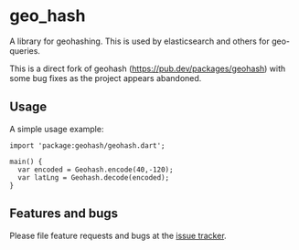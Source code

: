 # geo_hash

A library for geohashing. This is used by elasticsearch and others for geo-queries.

This is a direct fork of geohash (https://pub.dev/packages/geohash) with some bug fixes as the project appears abandoned.

## Usage

A simple usage example:

    import 'package:geohash/geohash.dart';

    main() {
      var encoded = Geohash.encode(40,-120);
      var latLng = Geohash.decode(encoded);
    }

## Features and bugs

Please file feature requests and bugs at the [issue tracker][tracker].

[tracker]: https://github.com/BMEC/dart-geo_hash/issues
